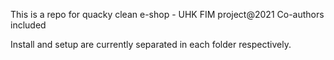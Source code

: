 This is a repo for quacky clean e-shop - UHK FIM project@2021
Co-authors included

Install and setup are currently separated in each folder respectively.
